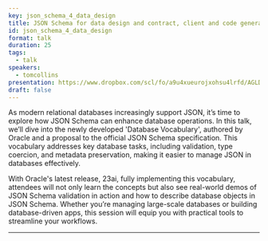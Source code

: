 ```yaml
---
key: json_schema_4_data_design
title: JSON Schema for data design and contract, client and code generation
id: json_schema_4_data_design
format: talk
duration: 25
tags:
  - talk
speakers:
  - tomcollins
presentation: https://www.dropbox.com/scl/fo/a9u4xueurojxohsu4lrfd/AGLD0oJPP6OK-Ved0eWSME8?dl=0&e=1&preview=Tom-Collins.pdf&rlkey=msisvkx4h50902qvc052z9v3m&st=0mh3slll
draft: false
---
```


As modern relational databases increasingly support JSON, it’s time to explore how JSON Schema can enhance database operations. In this talk, we’ll dive into the newly developed 'Database Vocabulary', authored by Oracle and a proposal to the official JSON Schema specification. This vocabulary addresses key database tasks, including validation, type coercion, and metadata preservation, making it easier to manage JSON in databases effectively.

With Oracle's latest release, 23ai, fully implementing this vocabulary, attendees will not only learn the concepts but also see real-world demos of JSON Schema validation in action and how to describe database objects in JSON Schema. Whether you’re managing large-scale databases or building database-driven apps, this session will equip you with practical tools to streamline your workflows.

---


